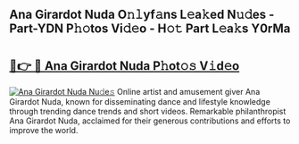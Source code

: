 ## Ana Girardot Nuda O𝚗𝚕yf𝚊ns L𝚎a𝚔ed N𝚞𝚍es - Part-YDN P𝚑𝚘tos Vi𝚍𝚎o - H𝚘𝚝 Part L𝚎a𝚔s Y0rMa

# <h2><a href="http://kf1jeq.oniu.top/?m=Ana+Girardot+Nuda">🔗👉 🔴 Ana Girardot Nuda P𝚑ot𝚘𝚜 V𝚒d𝚎o</a></h2>

[![Ana Girardot Nuda Nu𝚍e𝚜](https://i.imgur.com/0qMVB7G.gif)](http://kf1jeq.oniu.top/?m=Ana+Girardot+Nuda)
Online artist and amusement giver Ana Girardot Nuda, known for disseminating dance and lifestyle knowledge through trending dance trends and short videos. Remarkable philanthropist Ana Girardot Nuda, acclaimed for their generous contributions and efforts to improve the world.  
